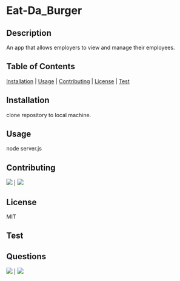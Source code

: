 # Eat-Da_Burger

## Description
            
An app that allows employers to view and manage their employees.
            
## Table of Contents
            
[Installation](#Installation) | [Usage](#Usage) | [Contributing](#Contributing) | [License](#License) | [Test](#Test)
            
        
## Installation
            
clone repository to local machine.
            
## Usage
            
node server.js
            
            
## Contributing
            
[![](https://img.shields.io/badge/gitHub-makiwumi-blue?style=plastic)](https://www.github.com/makiwumi) | 
[![](https://img.shields.io/badge/email-mfakiwumi1992@yahoo.com-purple?style=plastic)](mailto:mfakiwumi1992@yahoo.com)

 
## License
            
MIT
        
## Test

            
## Questions
            
[![](https://img.shields.io/badge/gitHub-makiwumi-blue?style=plastic)](https://www.github.com/makiwumi) | 
[![](https://img.shields.io/badge/email-mfakiwumi1992@yahoo.com-purple?style=plastic)](mailto:mfakiwumi1992@yahoo.com)
